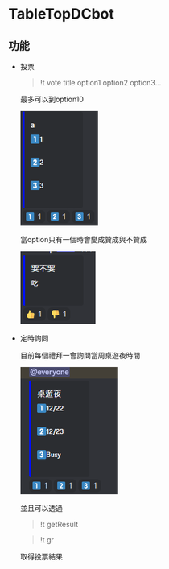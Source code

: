 # TableTopDCbot

## 功能
- 投票
    > !t vote title option1 option2 option3...

    最多可以到option10 

    ![vote](img/vote.png)

    當option只有一個時會變成贊成與不贊成

    ![vote_one](img/vote_one.png)
- 定時詢問
    
    目前每個禮拜一會詢問當周桌遊夜時間

    ![Night](img/Night.png)
    
    並且可以透過
    > !t getResult

    > !t gr
    
    取得投票結果